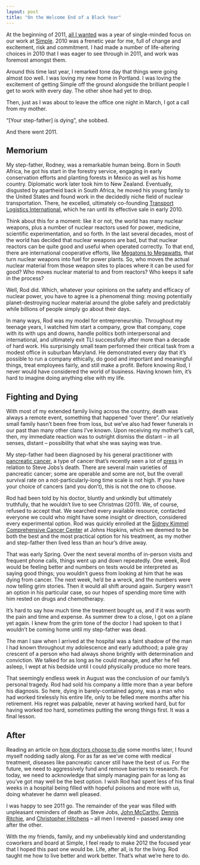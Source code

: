 ```yaml
---
layout: post
title: "On the Welcome End of a Black Year"
---
```





At the beginning of 2011, [all I wanted](http://al3x.net/2010/12/30/reflecting-on-the-year.html) was a year of single-minded focus on our work at [Simple](https://www.simple.com/). 2010 was a frenetic year for me, full of change and excitement, risk and commitment. I had made a number of life-altering choices in 2010 that I was eager to see through in 2011, and work was foremost amongst them.

Around this time last year, I remarked tone day that things were going almost *too* well. I was loving my new home in Portland. I was loving the excitement of getting Simple off the ground alongside the brilliant people I get to work with every day. The other shoe had yet to drop.

Then, just as I was about to leave the office one night in March, I got a call from my mother.

“[Your step-father] is dying”, she sobbed.

And there went 2011.

Memorium
--------

My step-father, Rodney, was a remarkable human being. Born in South Africa, he got his start in the forestry service, engaging in early conservation efforts and planting forests in Mexico as well as his home country. Diplomatic work later took him to New Zealand. Eventually, disgusted by apartheid back in South Africa, he moved his young family to the United States and found work in the decidedly niche field of nuclear transportation. There, he excelled, ultimately co-founding [Transport Logistics International](http://www.tliusa.com/), which he ran until its effective sale in early 2010.

Think about this for a moment: like it or not, the world has many nuclear weapons, plus a number of nuclear reactors used for power, medicine, scientific experimentation, and so forth. In the last several decades, most of the world has decided that nuclear weapons are bad, but that nuclear reactors can be quite good and useful when operated correctly. To that end, there are international cooperative efforts, like [Megatons to Megawatts](https://en.wikipedia.org/wiki/Megatons_to_Megawatts_Program), that turn nuclear weapons into fuel for power plants. So, who moves the actual nuclear material from those weapon sites to places where it can be used for good? Who moves nuclear material to and from reactors? Who keeps it safe in the process?

Well, Rod did. Which, whatever your opinions on the safety and efficacy of nuclear power, you have to agree is a phenomenal thing: moving potentially planet-destroying nuclear material around the globe safely and predictably while billions of people simply go about their days.

In many ways, Rod was my model for entrepreneurship. Throughout my teenage years, I watched him start a company, grow that company, cope with its with ups and downs, handle politics both interpersonal and international, and ultimately exit TLI successfully after more than a decade of hard work. His surprisingly small team performed their critical task from a modest office in suburban Maryland. He demonstrated every day that it’s possible to run a company ethically, do good and important and meaningful things, treat employees fairly, and still make a profit. Before knowing Rod, I never would have considered the world of business. Having known him, it’s hard to imagine doing anything else with my life.

Fighting and Dying
------------------

With most of my extended family living across the country, death was always a remote event, something that happened “over there”. Our relatively small family hasn’t been free from loss, but we’ve also had fewer funerals in our past than many other clans I’ve known. Upon receiving my mother’s call, then, my immediate reaction was to outright dismiss the distant – in all senses, distant – possibility that what she was saying was true.

My step-father had been diagnosed by his general practitioner with [pancreatic cancer](https://en.wikipedia.org/wiki/Pancreatic_cancer), a type of cancer that’s recently seen a lot of [press](http://www.scientificamerican.com/article.cfm?id=pancreatic-cancer-type-jobs) in relation to Steve Jobs’s death. There are several main varieties of pancreatic cancer; some are operable and some are not, but the overall survival rate on a not-particularly-long time scale is not high. If you have your choice of cancers (and you don’t), this is not the one to choose.

Rod had been told by his doctor, bluntly and unkindly but ultimately truthfully, that he wouldn’t live to see Christmas (2011). We, of course, refused to accept that. We searched every available resource, contacted everyone we could who might have some insight or direction, considered every experimental option. Rod was quickly enrolled at the [Sidney Kimmel Comprehensive Cancer Center](http://www.hopkinsmedicine.org/kimmel_cancer_center/) at Johns Hopkins, which we deemed to be both the best and the most practical option for his treatment, as my mother and step-father then lived less than an hour’s drive away.

That was early Spring. Over the next several months of in-person visits and frequent phone calls, things went up and down repeatedly. One week, Rod would be feeling better and numbers on tests would be interpreted as saying good things; you wouldn’t guess from looking at him that he was dying from cancer. The next week, he’d be a wreck, and the numbers were now telling grim stories. Then it would all shift around again. Surgery wasn’t an option in his particular case, so our hopes of spending more time with him rested on drugs and chemotherapy.

It’s hard to say how much time the treatment bought us, and if it was worth the pain and time and expense. As summer drew to a close, I got on a plane yet again. I knew from the grim tone of the doctor I had spoken to that I wouldn’t be coming home until my step-father was dead.

The man I saw when I arrived at the hospital was a faint shadow of the man I had known throughout my adolescence and early adulthood; a pale gray crescent of a person who had always shone brightly with determination and conviction. We talked for as long as he could manage, and after he fell asleep, I wept at his bedside until I could physically produce no more tears.

That seemingly endless week in August was the conclusion of our family’s personal tragedy. Rod had sold his company a little more than a year before his diagnosis. So here, dying in barely-contained agony, was a man who had worked tirelessly his entire life, only to be felled mere months after his retirement. His regret was palpable, never at having worked hard, but for having worked *too* hard, sometimes putting the wrong things first. It was a final lesson.

After
-----

Reading an article on [how doctors choose to die](http://zocalopublicsquare.org/thepublicsquare/2011/11/30/how-doctors-die/read/nexus/) some months later, I found myself nodding sadly along. For as far as we’ve come with medical treatment, diseases like pancreatic cancer still have the best of us. For the future, we need to aggressively fund and remove barriers to research. For today, we need to acknowledge that simply managing pain for as long as you’ve got may well be the best option. I wish Rod had spent less of his final weeks in a hospital being filled with hopeful poisons and more with us, doing whatever he damn well pleased.

I was happy to see 2011 go. The remainder of the year was filled with unpleasant reminders of death as Steve Jobs, [John McCarthy](https://en.wikipedia.org/wiki/John_McCarthy_(computer_scientist)), [Dennis Ritchie](https://en.wikipedia.org/wiki/Dennis_Ritchie), and [Christopher Hitchens](https://en.wikipedia.org/wiki/Christopher_Hitchens) – all men I revered – passed away one after the other.

With the my friends, family, and my unbelievably kind and understanding coworkers and board at Simple, I feel ready to make 2012 the focused year that I hoped this past one would be. Life, after all, is for the living. Rod taught me how to live better and work better. That’s what we’re here to do.

